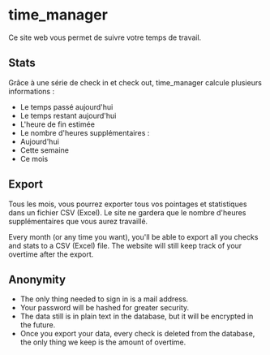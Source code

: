 time_manager
============

Ce site web vous permet de suivre votre temps de travail.

Stats
-----

Grâce à une série de check in et check out, time_manager calcule plusieurs informations : 
* Le temps passé aujourd'hui
* Le temps restant aujourd'hui
* L'heure de fin estimée
* Le nombre d'heures supplémentaires :
 * Aujourd'hui
 * Cette semaine
 * Ce mois


Export
------

Tous les mois, vous pourrez exporter tous vos pointages et statistiques dans un fichier CSV (Excel). Le site ne gardera que le nombre d'heures supplémentaires que vous aurez travaillé.

Every month (or any time you want), you'll be able to export all you checks and stats to a CSV (Excel) file. The website will still keep track of your overtime after the export.

Anonymity
---------

* The only thing needed to sign in is a mail address. 
* Your password will be hashed for greater security. 
* The data still is in plain text in the database, but it will be encrypted in the future. 
* Once you export your data, every check is deleted from the database, the only thing we keep is the amount of overtime.

